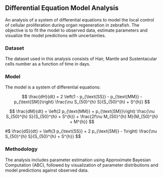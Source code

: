 ## Differential Equation Model Analysis

An analysis of a system of differential equations to model the local control of cellular proliferation during organ regeneration in zebrafish. The objective is to fit the model to observed data, estimate parameters and visualize the model predictions with uncertainties.

### Dataset
The dataset used in this analysis consists of Hair, Mantle and Sustentacular cells number as a function of time in days.

### Model

The model is a system of differential equations:

$$
\frac{dH}{dt} = 2 \left(1 - p_{\text{SS}} - p_{\text{MM}} - p_{\text{SM}}\right) \frac{\nu S_{50}^{h} S}{S_{50}^{h} + S^{h}} 
$$

$$
\frac{dM}{dt} = \left(2 p_{\text{MM}} + p_{\text{SM}}\right) \frac{\nu S_{50}^{h} S}{S_{50}^{h} + S^{h}} + \frac{2f\nu M_{50}^{h} M}{M_{50}^{h} + M^{h}} 
$$

#$ 
\frac{dS}{dt} = \left(3 p_{\text{SS}} + 2 p_{\text{SM}} - 1\right) \frac{\nu S_{50}^{h} S}{S_{50}^{h} + S^{h}} 
$$

### Methodology
The analysis includes parameter estimation using Approximate Bayesian Computation (ABC), followed by visualization of parameter distributions and model predictions against observed data.
